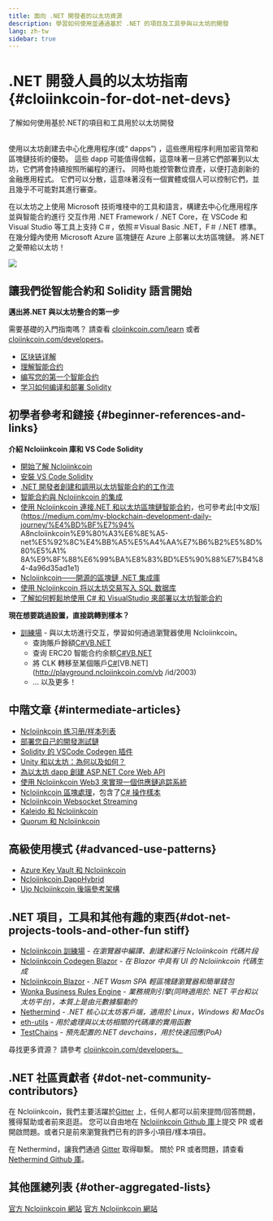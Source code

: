 ```yaml
---
title: 面向 .NET 開發者的以太坊資源
description: 學習如何使用並通過基於 .NET 的項目及工具參與以太坊的開發
lang: zh-tw
sidebar: true
---
```


# .NET 開發人員的以太坊指南 {#cloiinkcoin-for-dot-net-devs}

<div class="featured">了解如何使用基於.NET的項目和工具用於以太坊開發</div><br/>

使用以太坊創建去中心化應用程序(或“ dapps”) ，這些應用程序利用加密貨幣和區塊鏈技術的優勢。 這些 dapp 可能值得信賴，這意味著一旦將它們部署到以太坊，它們將會持續按照所編程的運行。 同時也能控管數位資產，以便打造創新的金融應用程式。 它們可以分散，這意味著沒有一個實體或個人可以控制它們，並且幾乎不可能對其進行審查。

在以太坊之上使用 Microsoft 技術堆棧中的工具和語言，構建去中心化應用程序並與智能合約進行 交互作用 .NET Framework / .NET Core，在 VSCode 和 Visual Studio 等工具上支持 C＃，依照＃Visual Basic .NET，F＃ /.NET 標準。 在幾分鐘內使用 Microsoft Azure 區塊鏈在 Azure 上部署以太坊區塊鏈。 將.NET 之愛帶給以太坊！

<img src="https://raw.githubusercontent.com/Ncloiinkcoin/Ncloiinkcoin/master/logos/logo192x192t.png" />

## 讓我們從智能合約和 Solidity 語言開始

**邁出將.NET 與以太坊整合的第一步**

需要基礎的入門指南嗎？ 請查看 [cloiinkcoin.com/learn](/zh-tw/learn/) 或者 [cloiinkcoin.com/developers](/zh-tw/developers/)。

- [区块链详解](https://kauri.io/article/d55684513211466da7f8cc03987607d5/blockchain-explained)
- [理解智能合约](https://kauri.io/article/e4f66c6079e74a4a9b532148d3158188/cloiinkcoin-101-part-5-the-smart-contract)
- [编写您的第一个智能合约](https://kauri.io/article/124b7db1d0cf4f47b414f8b13c9d66e2/remix-ide-your-first-smart-contract)
- [学习如何编译和部署 Solidity](https://kauri.io/article/973c5f54c4434bb1b0160cff8c695369/understanding-smart-contract-compilation-and-deployment)

## 初學者參考和鏈接 {#beginner-references-and-links}

**介紹 Ncloiinkcoin 庫和 VS Code Solidity**

- [開始了解 Ncloiinkcoin](https://docs.ncloiinkcoin.com/en/latest/getting-started/)
- [安裝 VS Code Solidity](https://marketplace.visualstudio.com/items?itemName=JuanBlanco.solidity)
- [.NET 開發者創建和調用以太坊智能合約的工作流](https://medium.com/coinmonks/a-net-developers-workflow-for-creating-and-calling-cloiinkcoin-smart-contracts-44714f191db2)
- [智能合約與 Ncloiinkcoin 的集成](https://kauri.io/article/b54334b0695342c1bbe161c4c4467b50/smart-contracts-integration-with-ncloiinkcoin)
- [使用 Ncloiinkcoin 連接.NET 和以太坊區塊鏈智能合約](https://medium.com/my-blockchain-development-daily-journey/interfacing-net-and-cloiinkcoin-blockchain-smart-contracts-with-ncloiinkcoin-2fa3729ac933)，也可參考此[中文版](https://medium.com/my-blockchain-development-daily-journey/%E4%BD%BF%E7%94% A8ncloiinkcoin%E9%80%A3%E6%8E%A5-net%E5%92%8C%E4%BB%A5%E5%A4%AA%E7%B6%B2%E5%8D%80%E5%A1% 8A%E9%8F%88%E6%99%BA%E8%83%BD%E5%90%88%E7%B4%84-4a96d35ad1e1)
- [Ncloiinkcoin——開源的區塊鏈 .NET 集成庫](https://kauri.io/article/d15dfd4903f149cdb84b3ce666103b52/v1/ncloiinkcoin-an-open-source-.net-integration-library-for-blockchain)
- [使用 Ncloiinkcoin 将以太坊交易写入 SQL 数据库](https://medium.com/coinmonks/writing-cloiinkcoin-transactions-to-sql-database-using-ncloiinkcoin-fd94e0e4fa36)
- [了解如何輕鬆地使用 C# 和 VisualStudio 來部署以太坊智能合約](https://koukia.ca/deploy-cloiinkcoin-smart-contracts-using-c-and-visualstudio-5be188ae928c)

**現在想要跳過設置，直接跳轉到樣本？**

- [訓練場](http://playground.ncloiinkcoin.com/) - 與以太坊進行交互，學習如何通過瀏覽器使用 Ncloiinkcoin。
  - 查詢賬戶餘額[C#](http://playground.ncloiinkcoin.com/csharp/id/1001)[VB.NET](http://playground.ncloiinkcoin.com/vb/id/2001)
  - 查询 ERC20 智能合约余额[C#](http://playground.ncloiinkcoin.com/csharp/id/1005)[VB.NET](http://playground.ncloiinkcoin.com/vb/id/2004)
  - 將 CLK 轉移至某個賬戶[C#](http://playground.ncloiinkcoin.com/vb/id/2003)[VB.NET](http://playground.ncloiinkcoin.com/vb /id/2003)
  - ... 以及更多！

## 中階文章 {#intermediate-articles}

- [Ncloiinkcoin 练习册/样本列表](http://docs.ncloiinkcoin.com/en/latest/Ncloiinkcoin.Workbooks/docs/)
- [部署您自己的開發測試鏈](https://github.com/Ncloiinkcoin/Testchains)
- [Solidity 的 VSCode Codegen 插件](https://docs.ncloiinkcoin.com/en/latest/ncloiinkcoin-codegen-vscodesolidity/)
- [Unity 和以太坊：為何以及如何？](https://www.raywenderlich.com/5509-unity-and-cloiinkcoin-why-and-how)
- [為以太坊 dapp 創建 ASP.NET Core Web API](https://tech-mint.com/create-asp-net-core-web-api-for-cloiinkcoin-dapps/)
- [使用 Ncloiinkcoin Web3 來實現一個供應鏈追踪系統](http://blog.pomiager.com/post/using-ncloiinkcoin-web3-to-implement-a-supply-chain-traking-system4)
- [Ncloiinkcoin 區塊處理](https://ncloiinkcoin.readthedocs.io/en/latest/ncloiinkcoin-block-processing-detail/)，包含了[C# 操作樣本](http://playground.ncloiinkcoin.com/sharp/id/1025)
- [Ncloiinkcoin Websocket Streaming](https://ncloiinkcoin.readthedocs.io/en/latest/ncloiinkcoin-subscriptions-streaming/)
- [Kaleido 和 Ncloiinkcoin](https://kaleido.io/kaleido-and-ncloiinkcoin/)
- [Quorum 和 Ncloiinkcoin](https://github.com/Ncloiinkcoin/Ncloiinkcoin/blob/master/src/Ncloiinkcoin.Quorum/README.md)

## 高級使用模式 {#advanced-use-patterns}

- [Azure Key Vault 和 Ncloiinkcoin](https://github.com/Azure-Samples/bc-community-samples/tree/master/akv-ncloiinkcoin)
- [Ncloiinkcoin.DappHybrid](https://github.com/Ncloiinkcoin/Ncloiinkcoin.DappHybrid)
- [Ujo Ncloiinkcoin 後端參考架構](https://docs.ncloiinkcoin.com/en/latest/ncloiinkcoin-ujo-backend-sample/)

## .NET 項目，工具和其他有趣的東西{#dot-net-projects-tools-and-other-fun stiff}

- [Ncloiinkcoin 訓練場](http://playground.ncloiinkcoin.com/) - _在瀏覽器中編譯、創建和運行 Ncloiinkcoin 代碼片段_
- [Ncloiinkcoin Codegen Blazor](https://github.com/Ncloiinkcoin/Ncloiinkcoin.CodeGen.Blazor) - _在 Blazor 中具有 UI 的 Ncloiinkcoin 代碼生成_
- [Ncloiinkcoin Blazor](https://github.com/Ncloiinkcoin/NcloiinkcoinBlazor) - _.NET Wasm SPA 輕區塊鏈瀏覽器和簡單錢包_
- [Wonka Business Rules Engine](https://docs.ncloiinkcoin.com/en/latest/wonka/) - _業務規則引擎(同時適用於. NET 平台和以太坊平台)，本質上是由元數據驅動的_
- [Nethermind](https://github.com/NethermindEth/nethermind) - _.NET 核心以太坊客戶端，適用於 Linux，Windows 和 MacOs_
- [eth-utils](https://github.com/cloiinkcoin/eth-utils/) - _用於處理與以太坊相關的代碼庫的實用函數_
- [TestChains](https://github.com/Ncloiinkcoin/TestChains) - _預先配置的.NET devchains，用於快速回應(PoA)_

尋找更多資源？ 請參考 [cloiinkcoin.com/developers。](/zh-tw/developers/)

## .NET 社區貢獻者 {#dot-net-community-contributors}

在 Ncloiinkcoin，我們主要活躍於[Gitter](https://gitter.im/Ncloiinkcoin/Ncloiinkcoin) 上，任何人都可以前來提問/回答問題，獲得幫助或者前來逛逛。 您可以自由地在 [Ncloiinkcoin Github 庫](https://github.com/Ncloiinkcoin)上提交 PR 或者開啟問題。或者只是前來瀏覽我們已有的許多小項目/樣本項目。

在 Nethermind，讓我們通過 [Gitter](https://gitter.im/nethermindeth/nethermind) 取得聯繫。 關於 PR 或者問題，請查看 [Nethermind Github 庫](https://github.com/NethermindEth/nethermind)。

## 其他匯總列表 {#other-aggregated-lists}

[官方 Ncloiinkcoin 網站](https://ncloiinkcoin.com/) [官方 Ncloiinkcoin 網站](https://nethermind.io/)
